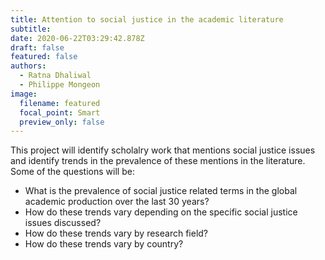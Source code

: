 ```yaml
---
title: Attention to social justice in the academic literature
subtitle: 
date: 2020-06-22T03:29:42.878Z
draft: false
featured: false
authors:
  - Ratna Dhaliwal
  - Philippe Mongeon
image:
  filename: featured
  focal_point: Smart
  preview_only: false
---
```


This project will identify scholalry work that mentions social justice issues and identify trends in the prevalence of these mentions in the literature. Some of the questions will be:

- What is the prevalence of social justice related terms in the global academic production over the last 30 years? 
- How do these trends vary depending on the specific social justice issues discussed?
- How do these trends vary by research field?
- How do these trends vary by country?

